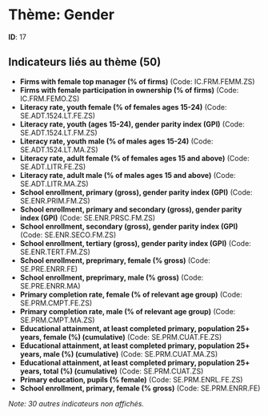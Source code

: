 # Thème: Gender

**ID**: 17

## Indicateurs liés au thème (50)

- **Firms with female top manager (% of firms)** (Code: IC.FRM.FEMM.ZS)
- **Firms with female participation in ownership (% of firms)** (Code: IC.FRM.FEMO.ZS)
- **Literacy rate, youth female (% of females ages 15-24)** (Code: SE.ADT.1524.LT.FE.ZS)
- **Literacy rate, youth (ages 15-24), gender parity index (GPI)** (Code: SE.ADT.1524.LT.FM.ZS)
- **Literacy rate, youth male (% of males ages 15-24)** (Code: SE.ADT.1524.LT.MA.ZS)
- **Literacy rate, adult female (% of females ages 15 and above)** (Code: SE.ADT.LITR.FE.ZS)
- **Literacy rate, adult male (% of males ages 15 and above)** (Code: SE.ADT.LITR.MA.ZS)
- **School enrollment, primary (gross), gender parity index (GPI)** (Code: SE.ENR.PRIM.FM.ZS)
- **School enrollment, primary and secondary (gross), gender parity index (GPI)** (Code: SE.ENR.PRSC.FM.ZS)
- **School enrollment, secondary (gross), gender parity index (GPI)** (Code: SE.ENR.SECO.FM.ZS)
- **School enrollment, tertiary (gross), gender parity index (GPI)** (Code: SE.ENR.TERT.FM.ZS)
- **School enrollment, preprimary, female (% gross)** (Code: SE.PRE.ENRR.FE)
- **School enrollment, preprimary, male (% gross)** (Code: SE.PRE.ENRR.MA)
- **Primary completion rate, female (% of relevant age group)** (Code: SE.PRM.CMPT.FE.ZS)
- **Primary completion rate, male (% of relevant age group)** (Code: SE.PRM.CMPT.MA.ZS)
- **Educational attainment, at least completed primary, population 25+ years, female (%) (cumulative)** (Code: SE.PRM.CUAT.FE.ZS)
- **Educational attainment, at least completed primary, population 25+ years, male (%) (cumulative)** (Code: SE.PRM.CUAT.MA.ZS)
- **Educational attainment, at least completed primary, population 25+ years, total (%) (cumulative)** (Code: SE.PRM.CUAT.ZS)
- **Primary education, pupils (% female)** (Code: SE.PRM.ENRL.FE.ZS)
- **School enrollment, primary, female (% gross)** (Code: SE.PRM.ENRR.FE)

*Note: 30 autres indicateurs non affichés.*
